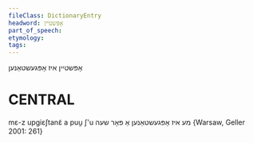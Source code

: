 ```yaml
---
fileClass: DictionaryEntry
headword: אָפּשטיין
part_of_speech: 
etymology: 
tags: 
---
```

אָפּשטיין
איז אָפּגעשטאַנען

CENTRAL
========

mɛ-z upgiɛʃtanɛ̃ a puu̯ ʃ'u מע איז אָפּגעשטאַנען אַ פּאָר שעה {Warsaw, Geller 2001: 261}